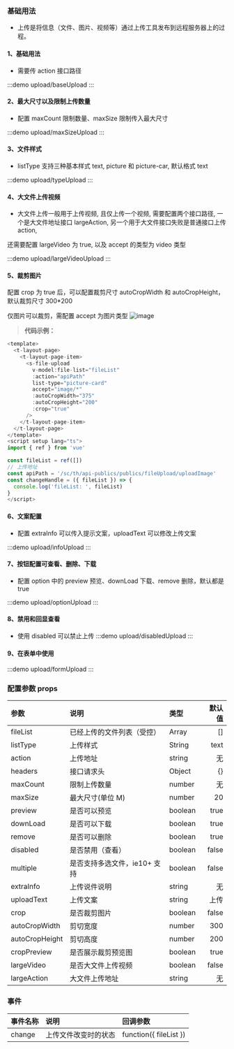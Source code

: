 <!--
 * @Description:
 * @Author: Ni Jianhun
 * @Date: 2024-04-01 19:53:04
 * @LastEditors: Ni Jianhun
 * @LastEditTime: 2024-05-22 16:33:44
-->

### 基础用法

- 上传是将信息（文件、图片、视频等）通过上传工具发布到远程服务器上的过程。

#### 1、基础用法

- 需要传 action 接口路径

:::demo
upload/baseUpload
:::

#### 2、最大尺寸以及限制上传数量

- 配置 maxCount 限制数量、maxSize 限制传入最大尺寸

:::demo
upload/maxSizeUpload
:::

#### 3、文件样式

- listType 支持三种基本样式 text, picture 和 picture-car, 默认格式 text

:::demo
upload/typeUpload
:::

#### 4、大文件上传视频

- 大文件上传一般用于上传视频, 且仅上传一个视频, 需要配置两个接口路径, 一个是大文件地址接口 largeAction, 另一个用于大文件接口失败是普通接口上传 action,

还需要配置 largeVideo 为 true, 以及 accept 的类型为 video 类型

:::demo
upload/largeVideoUpload
:::

#### 5、裁剪图片

<!-- :::demo
upload/cropUpload
::: -->

配置 crop 为 true 后，可以配置裁剪尺寸 autoCropWidth 和 autoCropHeight，默认裁剪尺寸 300\*200

仅图片可以裁剪，需配置 accept 为图片类型
![image](https://minio-smart.ictsoft.cn/publicimg/2024-04-02/0Mt2Y47iFP.png)

> **代码示例：**

```js
<template>
  <t-layout-page>
    <t-layout-page-item>
      <s-file-upload
        v-model:file-list="fileList"
        :action="apiPath"
        list-type="picture-card"
        accept="image/*"
        :autoCropWidth="375"
        :autoCropHeight="200"
        :crop="true"
      />
    </t-layout-page-item>
  </t-layout-page>
</template>
<script setup lang="ts">
import { ref } from 'vue'

const fileList = ref([])
// 上传地址
const apiPath = '/sc/th/api-publics/publics/fileUpload/uploadImage'
const changeHandle = ({ fileList }) => {
  console.log('fileList: ', fileList)
}
</script>

```

#### 6、文案配置

- 配置 extraInfo 可以传入提示文案，uploadText 可以修改上传文案

:::demo
upload/infoUpload
:::

#### 7、按钮配置可查看、删除、下载

- 配置 option 中的 preview 预览、downLoad 下载、remove 删除，默认都是 true

:::demo
upload/optionUpload
:::

#### 8、禁用和回显查看

- 使用 disabled 可以禁止上传
  :::demo
  upload/disabledUpload
  :::

#### 9、在表单中使用

:::demo
upload/formUpload
:::

### 配置参数 props

| 参数           | 说明                         | 类型    | 默认值 |
| :------------- | :--------------------------- | :------ | -----: |
| fileList       | 已经上传的文件列表（受控）   | Array   |     [] |
| listType       | 上传样式                     | String  |   text |
| action         | 上传地址                     | string  |     无 |
| headers        | 接口请求头                   | Object  |     {} |
| maxCount       | 限制上传数量                 | number  |     无 |
| maxSize        | 最大尺寸(单位 M)             | number  |     20 |
| preview        | 是否可以预览                 | boolean |   true |
| downLoad       | 是否可以下载                 | boolean |   true |
| remove         | 是否可以删除                 | boolean |   true |
| disabled       | 是否禁用（查看）             | boolean |  false |
| multiple       | 是否支持多选文件，ie10+ 支持 | boolean |  false |
| extraInfo      | 上传说件说明                 | string  |     无 |
| uploadText     | 上传文案                     | string  |   上传 |
| crop           | 是否裁剪图片                 | boolean |  false |
| autoCropWidth  | 剪切宽度                     | number  |    300 |
| autoCropHeight | 剪切高度                     | number  |    200 |
| cropPreview    | 是否展示裁剪预览图           | boolean |   true |
| largeVideo     | 是否大文件上传视频           | boolean |  false |
| largeAction    | 大文件上传地址               | string  |     无 |

### 事件

| 事件名称 | 说明                 | 回调参数               |
| :------- | :------------------- | :--------------------- |
| change   | 上传文件改变时的状态 | function({ fileList }) |
